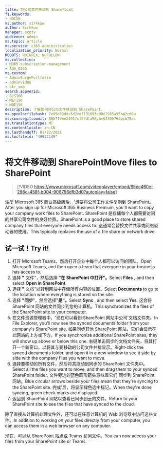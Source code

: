 ```yaml
---
title: 将公司文件移动到 SharePoint
f1.keywords:
- NOCSH
ms.author: sirkkuw
author: Sirkkuw
manager: scotv
audience: Admin
ms.topic: article
ms.service: o365-administration
localization_priority: Normal
ROBOTS: NOINDEX, NOFOLLOW
ms.collection:
- M365-subscription-management
- Adm_O365
ms.custom:
- AdminSurgePortfolio
- adminvideo
- okr_smb
search.appverid:
- BCS160
- MET150
- MOE150
description: 了解如何将公司文件移动到 SharePoint。
ms.openlocfilehash: 7e95e09dda5d2cd7131093e98d2965a55b42cd0a
ms.sourcegitcommit: 855719ee21017cf87dfa98cbe62806763bcb78ac
ms.translationtype: MT
ms.contentlocale: zh-CN
ms.lasthandoff: 01/22/2021
ms.locfileid: "49927149"
---
```

# <a name="move-files-to-sharepoint"></a><span data-ttu-id="fe122-103">将文件移动到 SharePoint</span><span class="sxs-lookup"><span data-stu-id="fe122-103">Move files to SharePoint</span></span>

> [!VIDEO https://www.microsoft.com/videoplayer/embed/65ec460e-296c-458f-b004-906756dfb3d0?autoplay=false]

<span data-ttu-id="fe122-104">注册 Microsoft 365 商业高级版后，&#39;想要将公司工作文件复制到 SharePoint。</span><span class="sxs-lookup"><span data-stu-id="fe122-104">After you sign up for Microsoft 365 Business Premium, you&#39;ll want to copy your company work files to SharePoint.</span></span> <span data-ttu-id="fe122-105">SharePoint 是存储每个人都需要访问的共享公司文件的良好位置。</span><span class="sxs-lookup"><span data-stu-id="fe122-105">SharePoint is a good place to store shared company files that everyone needs access to.</span></span> <span data-ttu-id="fe122-106">这通常会替换文件共享或网络驱动器的使用。</span><span class="sxs-lookup"><span data-stu-id="fe122-106">This typically replaces the use of a file share or network drive.</span></span>

## <a name="try-it"></a><span data-ttu-id="fe122-107">试一试！</span><span class="sxs-lookup"><span data-stu-id="fe122-107">Try it!</span></span>

1. <span data-ttu-id="fe122-108">打开 Microsoft Teams，然后打开企业中每个人都可以访问的团队。</span><span class="sxs-lookup"><span data-stu-id="fe122-108">Open Microsoft Teams, and then open a team that everyone in your business has access to.</span></span>
2. <span data-ttu-id="fe122-109">选择 **"** 文件"，然后选择 **"在 SharePoint 中打开"。**</span><span class="sxs-lookup"><span data-stu-id="fe122-109">Select  **Files** , and then select  **Open in SharePoint**.</span></span>
3. <span data-ttu-id="fe122-110">选择  **"** 文档"以转到网站中存储所有内容的位置。</span><span class="sxs-lookup"><span data-stu-id="fe122-110">Select  **Documents** to go to the location where everything is stored on the site.</span></span>
4. <span data-ttu-id="fe122-111">选择 **"同步**"，然后选择"**是"。**</span><span class="sxs-lookup"><span data-stu-id="fe122-111">Select  **Sync** , and then select  **Yes**.</span></span> <span data-ttu-id="fe122-112">这会将 SharePoint 网站的文件同步到您的计算机。</span><span class="sxs-lookup"><span data-stu-id="fe122-112">This synchronizes the files of the SharePoint site to your computer.</span></span>
5. <span data-ttu-id="fe122-113">在文件资源管理器中，&#39;现在可以看到 SharePoint 网站中公司&#39;文档文件夹。</span><span class="sxs-lookup"><span data-stu-id="fe122-113">In File Explorer, you&#39;ll now see the synced documents folder from your company&#39;s SharePoint site.</span></span> <span data-ttu-id="fe122-114">如果同步其他 SharePoint 网站，它们会显示在此网站的上方或下方。</span><span class="sxs-lookup"><span data-stu-id="fe122-114">If you synchronize additional SharePoint sites, they will show up above or below this one.</span></span> <span data-ttu-id="fe122-115">右键单击同步的文档文件夹，将其打开一个新窗口，以将其与要移动的公司文件并排显示。</span><span class="sxs-lookup"><span data-stu-id="fe122-115">Right-click the synced documents folder, and open it in a new window to see it side by side with the company files you want to move.</span></span>
6. <span data-ttu-id="fe122-116">选择要移动的所有文件，然后将其拖动到同步的 SharePoint 文件夹中。</span><span class="sxs-lookup"><span data-stu-id="fe122-116">Select all the files you want to move, and then drag them to your synced SharePoint folder.</span></span> <span data-ttu-id="fe122-117">文件旁边的蓝色圆形箭头意味着它们&#39;同步到 SharePoint 网站。</span><span class="sxs-lookup"><span data-stu-id="fe122-117">Blue circular arrows beside your files mean that they&#39;re syncing to the SharePoint site.</span></span> <span data-ttu-id="fe122-118">完成&#39;后，将显示绿色选中标记。</span><span class="sxs-lookup"><span data-stu-id="fe122-118">When they&#39;re done syncing, green check marks are displayed.</span></span>
7. <span data-ttu-id="fe122-119">返回到 SharePoint 网站以查看已同步到云的文件。</span><span class="sxs-lookup"><span data-stu-id="fe122-119">Return to your SharePoint site to see the files that have synced to the cloud.</span></span>

<span data-ttu-id="fe122-120">除了直接从计算机处理文件外，还可以在任意计算机的 Web 浏览器中访问这些文件。</span><span class="sxs-lookup"><span data-stu-id="fe122-120">In addition to working on your files directly from your computer, you can access them in a web browser on any computer.</span></span>

<span data-ttu-id="fe122-121">现在，可以从 SharePoint 站点或 Teams 访问文件。</span><span class="sxs-lookup"><span data-stu-id="fe122-121">You can now access your files from your SharePoint site or Teams.</span></span>